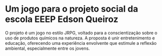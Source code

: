 # Um jogo para o projeto social da escola EEEP Edson Queiroz

O projeto é um jogo no estilo JRPG, voltado para a conscientização sobre o uso de
produtos químicos na natureza. A proposta é unir entretenimento e educação, oferecendo
uma experiência envolvente que estimule a reflexão ambiental, especialmente entre os
jovens.


